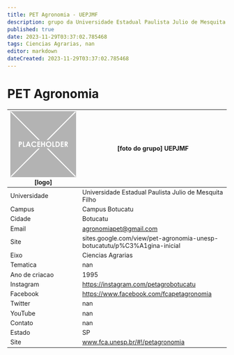 ```yaml
---
title: PET Agronomia - UEPJMF
description: grupo da Universidade Estadual Paulista Julio de Mesquita Filho
published: true
date: 2023-11-29T03:37:02.785468
tags: Ciencias Agrarias, nan
editor: markdown
dateCreated: 2023-11-29T03:37:02.785468
---
```


# PET Agronomia


| ![placeholder.png](/placeholder.png) [logo] | [foto do grupo] UEPJMF         |
| ------------------------------------------- | ------------------------------------------------- |
| Universidade                                | Universidade Estadual Paulista Julio de Mesquita Filho      |
| Campus                                      | Campus Botucatu            |
| Cidade                                      | Botucatu             |
| Email                                       | agronomiapet@gmail.com             |
| Site                                        | sites.google.com/view/pet-agronomia-unesp-botucatutu/p%C3%A1gina-inicial              |
| Eixo                                        | Ciencias Agrarias              |
| Tematica                                    | nan          |
| Ano de criacao                              | 1995        |
| Instagram                                   | https://instagram.com/petagrobotucatu         |
| Facebook                                    | https://www.facebook.com/fcapetagronomia          |
| Twitter                                     | nan           |
| YouTube                                     | nan           |
| Contato                                     | nan         |
| Estado                                      |  SP            |
| Site                                        | www.fca.unesp.br/#!/petagronomia |
